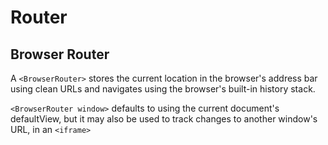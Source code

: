 # Router

## Browser Router

A `<BrowserRouter>` stores the current location in the browser's address bar using clean URLs and
navigates using the browser's built-in history stack.

`<BrowserRouter window>` defaults to using the current document's defaultView,
but it may also be used to track changes to another window's URL, in an `<iframe>`
